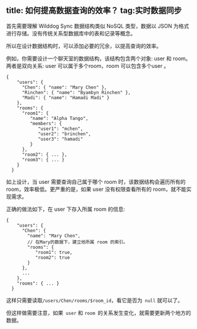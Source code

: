title: 如何提高数据查询的效率？
tag:实时数据同步
---

首先需要理解 Wilddog Sync 数据结构类似 NoSQL 类型，数据以 JSON 为格式进行存储。没有传统关系型数据库中的表和记录等概念。

所以在设计数据结构时，可以添加必要的冗余，以提高查询的效率。

例如，你需要设计一个聊天室的数据结构，该结构包含两个对象: user 和 room。两者是双向关系: user 可以属于多个room，room 可以包含多个user 。

```
{
    "users": {
      "Chen": { "name": "Mary Chen" },
      "Rinchen": { "name": "Byambyn Rinchen" },
      "Madi": { "name": "Hamadi Madi" }
    },
    "rooms": {
      "room1": {
         "name": "Alpha Tango",
         "members": {
            "user1": "mchen",
            "user2": "brinchen",
            "user3": "hamadi"
         }
      },
      "room2": { ... },
      "room3": { ... }
    }
  }
```

如上设计，当 user 需要查询自己属于哪个 room 时，该数据结构会遍历所有的 room，效率极低。更严重的是，如果 user 没有权限查看所有的 room，就不能实现需求。

正确的做法如下，在 user 下存入所属 room 的信息:

```
{
    "users": {
      "Chen": {
        "name": "Mary Chen",
        // 在Mary的数据下，建立他所属 room 的索引。
        "rooms": {
           "room1": true,
           "room2": true
        }
      },
      ...
    },
    "rooms": { ... } 
  }
```
 
 
这样只需要读取`/users/Chen/rooms/$room_id`，看它是否为` null` 就可以了。

但这样做需要注意，如果` user` 和 `room `的关系发生变化，就需要更新两个地方的数据。